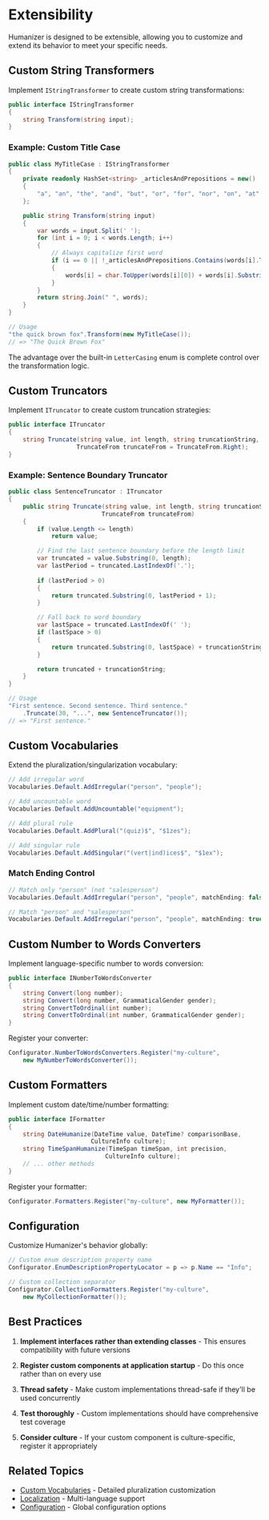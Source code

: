 # Extensibility

Humanizer is designed to be extensible, allowing you to customize and extend its behavior to meet your specific needs.

## Custom String Transformers

Implement `IStringTransformer` to create custom string transformations:

```csharp
public interface IStringTransformer
{
    string Transform(string input);
}
```

### Example: Custom Title Case

```csharp
public class MyTitleCase : IStringTransformer
{
    private readonly HashSet<string> _articlesAndPrepositions = new()
    {
        "a", "an", "the", "and", "but", "or", "for", "nor", "on", "at", "to", "from", "by"
    };

    public string Transform(string input)
    {
        var words = input.Split(' ');
        for (int i = 0; i < words.Length; i++)
        {
            // Always capitalize first word
            if (i == 0 || !_articlesAndPrepositions.Contains(words[i].ToLower()))
            {
                words[i] = char.ToUpper(words[i][0]) + words[i].Substring(1).ToLower();
            }
        }
        return string.Join(" ", words);
    }
}

// Usage
"the quick brown fox".Transform(new MyTitleCase());
// => "The Quick Brown Fox"
```

The advantage over the built-in `LetterCasing` enum is complete control over the transformation logic.

## Custom Truncators

Implement `ITruncator` to create custom truncation strategies:

```csharp
public interface ITruncator
{
    string Truncate(string value, int length, string truncationString, 
                   TruncateFrom truncateFrom = TruncateFrom.Right);
}
```

### Example: Sentence Boundary Truncator

```csharp
public class SentenceTruncator : ITruncator
{
    public string Truncate(string value, int length, string truncationString, 
                          TruncateFrom truncateFrom)
    {
        if (value.Length <= length)
            return value;

        // Find the last sentence boundary before the length limit
        var truncated = value.Substring(0, length);
        var lastPeriod = truncated.LastIndexOf('.');
        
        if (lastPeriod > 0)
        {
            return truncated.Substring(0, lastPeriod + 1);
        }

        // Fall back to word boundary
        var lastSpace = truncated.LastIndexOf(' ');
        if (lastSpace > 0)
        {
            return truncated.Substring(0, lastSpace) + truncationString;
        }

        return truncated + truncationString;
    }
}

// Usage
"First sentence. Second sentence. Third sentence."
    .Truncate(30, "...", new SentenceTruncator());
// => "First sentence."
```

## Custom Vocabularies

Extend the pluralization/singularization vocabulary:

```csharp
// Add irregular word
Vocabularies.Default.AddIrregular("person", "people");

// Add uncountable word
Vocabularies.Default.AddUncountable("equipment");

// Add plural rule
Vocabularies.Default.AddPlural("(quiz)$", "$1zes");

// Add singular rule
Vocabularies.Default.AddSingular("(vert|ind)ices$", "$1ex");
```

### Match Ending Control

```csharp
// Match only "person" (not "salesperson")
Vocabularies.Default.AddIrregular("person", "people", matchEnding: false);

// Match "person" and "salesperson"
Vocabularies.Default.AddIrregular("person", "people", matchEnding: true);
```

## Custom Number to Words Converters

Implement language-specific number to words conversion:

```csharp
public interface INumberToWordsConverter
{
    string Convert(long number);
    string Convert(long number, GrammaticalGender gender);
    string ConvertToOrdinal(int number);
    string ConvertToOrdinal(int number, GrammaticalGender gender);
}
```

Register your converter:

```csharp
Configurator.NumberToWordsConverters.Register("my-culture", 
    new MyNumberToWordsConverter());
```

## Custom Formatters

Implement custom date/time/number formatting:

```csharp
public interface IFormatter
{
    string DateHumanize(DateTime value, DateTime? comparisonBase, 
                       CultureInfo culture);
    string TimeSpanHumanize(TimeSpan timeSpan, int precision, 
                           CultureInfo culture);
    // ... other methods
}
```

Register your formatter:

```csharp
Configurator.Formatters.Register("my-culture", new MyFormatter());
```

## Configuration

Customize Humanizer's behavior globally:

```csharp
// Custom enum description property name
Configurator.EnumDescriptionPropertyLocator = p => p.Name == "Info";

// Custom collection separator
Configurator.CollectionFormatters.Register("my-culture", 
    new MyCollectionFormatter());
```

## Best Practices

1. **Implement interfaces rather than extending classes** - This ensures compatibility with future versions

2. **Register custom components at application startup** - Do this once rather than on every use

3. **Thread safety** - Make custom implementations thread-safe if they'll be used concurrently

4. **Test thoroughly** - Custom implementations should have comprehensive test coverage

5. **Consider culture** - If your custom component is culture-specific, register it appropriately

## Related Topics

- [Custom Vocabularies](custom-vocabularies.md) - Detailed pluralization customization
- [Localization](localization.md) - Multi-language support
- [Configuration](configuration.md) - Global configuration options
